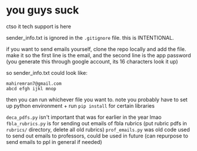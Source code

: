 # you guys suck
ctso it tech support is here

sender_info.txt is ignored in the `.gitignore` file. this is INTENTIONAL.

if you want to send emails yourself, clone the repo locally and add the file. make it so the first line is the email, and the second line is the app password (you generate this through google account, its 16 characters look it up)

so sender_info.txt could look like:
```
mahiremran7@gmail.com
abcd efgh ijkl mnop
```

then you can run whichever file you want to. note you probably have to set up python environment + run `pip install` for certain libraries

`deca_pdfs.py` isn't important that was for earlier in the year lmao
`fbla_rubrics.py` is for sending out emails of fbla rubrics (put rubric pdfs in `rubrics/` directory, delete all old rubrics)
`prof_emails.py` was old code used to send out emails to professors, could be used in future (can repurpose to send emails to ppl in general if needed)
